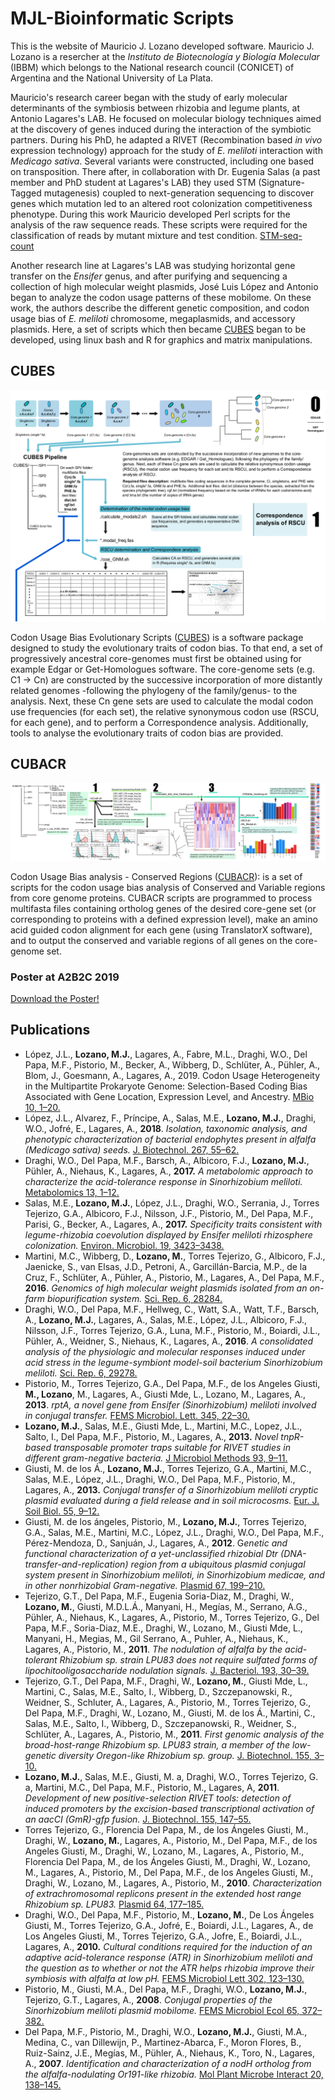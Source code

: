 MJL-Bioinformatic Scripts
============================
This is the website of Mauricio J. Lozano developed software.
Mauricio J. Lozano is a resercher at the *Instituto de Biotecnología y Biología Molecular* (IBBM) which belongs to the National research council (CONICET) of Argentina and the National University of La Plata.
  
Mauricio's research career began with the study of early molecular determinants of the symbiosis between rhizobia and legume plants, at Antonio Lagares's LAB. He focused on molecular biology techniques aimed at the discovery of genes induced during the interaction of the symbiotic partners. During his PhD, he adapted a RIVET (Recombination based *in vivo* expression technology) approach for the study of *E. meliloti* interaction with *Medicago sativa*. Several variants were constructed, including one based on transposition.
There after, in collaboration with Dr. Eugenia Salas (a past member and PhD student at Lagares's LAB) they used STM (Signature-Tagged mutagenesis) coupled to next-generation sequencing to discover genes which mutation led to an altered root colonization competitiveness phenotype.
During this work Mauricio developed Perl scripts for the analysis of the raw sequence reads. These scripts were required for the classification of reads by mutant mixture and test condition. [STM-seq-count](https://github.com/maurijlozano/STM-seq-count)  
  
Another research line at Lagares's LAB was studying horizontal gene transfer on the *Ensifer* genus, and after purifying and sequencing a collection of high molecular weight plasmids, José Luis López and Antonio began to analyze the codon usage patterns of these mobilome. On these work, the authors describe the different genetic composition, and codon usage bias of *E. meliloti* chromosome, megaplasmids, and accessory plasmids. Here, a set of scripts which then became [CUBES](#id1) began to be developed, using linux bash and R for graphics and matrix manipulations.
  
<a name="id1"></a>
## CUBES
![CUBES](cubes.png)  

Codon Usage Bias Evolutionary Scripts ([CUBES](https://github.com/maurijlozano/CUBES)) is a software package designed to study the evolutionary traits of codon bias. To that end, a set of progressively ancestral core-genomes must first be obtained using for example Edgar or Get-Homologues software. The core-genome sets (e.g. C1 -> Cn) are constructed by the successive incorporation of more distantly related genomes -following the phylogeny of the family/genus- to the analysis. Next, these Cn gene sets are used to calculate the modal codon use frequencies (for each set), the relative synonymous codon use (RSCU, for each gene), and to perform a Correspondence analysis. Additionally, tools to analyse the evolutionary traits of codon bias are provided.
  
<a name="id1"></a>
## CUBACR
![CUBACR](cubacr.png)  

Codon Usage Bias analysis - Conserved Regions ([CUBACR](https://github.com/maurijlozano/CUBACR)): is a set of scripts for the codon usage bias analysis of Conserved and Variable regions from core genome proteins.
CUBACR scripts are programmed to process multifasta files containing ortholog genes of the desired core-gene set (or corresponding to proteins with a defined expression level), make an amino acid guided codon alignment for each gene (using TranslatorX software), and to output the conserved and variable regions of all genes on the core-genome set.  

### Poster at A2B2C 2019
[Download the Poster!](https://github.com/maurijlozano/maurijlozano.github.io/blob/master/poster_lozano.pdf)


## Publications
  
* López, J.L., **Lozano, M.J.**, Lagares, A., Fabre, M.L., Draghi, W.O., Del Papa, M.F., Pistorio, M., Becker, A., Wibberg, D., Schlüter, A., Pühler, A., Blom, J., Goesmann, A., Lagares, A., 2019. Codon Usage Heterogeneity in the Multipartite Prokaryote Genome: Selection-Based Coding Bias Associated with Gene Location, Expression Level, and Ancestry. [MBio 10, 1–20.](https://doi.org/10.1128/mBio.00505-19)
* López, J.L., Alvarez, F., Príncipe, A., Salas, M.E., **Lozano, M.J.**, Draghi, W.O., Jofré, E., Lagares, A., **2018**. *Isolation, taxonomic analysis, and phenotypic characterization of bacterial endophytes present in alfalfa (Medicago sativa) seeds.* [J. Biotechnol. 267, 55–62.](https://doi.org/10.1016/j.jbiotec.2017.12.020)
* Draghi, W.O., Del Papa, M.F., Barsch, A., Albicoro, F.J., **Lozano, M.J.**, Pühler, A., Niehaus, K., Lagares, A., **2017.** *A metabolomic approach to characterize the acid-tolerance response in Sinorhizobium meliloti.* [Metabolomics 13, 1–12.](https://doi.org/10.1007/s11306-017-1210-2)
* Salas, M.E., **Lozano, M.J.**, López, J.L., Draghi, W.O., Serrania, J., Torres Tejerizo, G.A., Albicoro, F.J., Nilsson, J.F., Pistorio, M., Del Papa, M.F., Parisi, G., Becker, A., Lagares, A., **2017.** *Specificity traits consistent with legume-rhizobia coevolution displayed by Ensifer meliloti rhizosphere colonization.* [Environ. Microbiol. 19, 3423–3438.](https://doi.org/10.1111/1462-2920.13820)
* Martini, M.C., Wibberg, D., **Lozano, M.**, Torres Tejerizo, G., Albicoro, F.J., Jaenicke, S., van Elsas, J.D., Petroni, A., Garcillán-Barcia, M.P., de la Cruz, F., Schlüter, A., Pühler, A., Pistorio, M., Lagares, A., Del Papa, M.F., **2016**. *Genomics of high molecular weight plasmids isolated from an on-farm biopurification system.* [Sci. Rep. 6, 28284.](https://doi.org/10.1038/srep28284)
* Draghi, W.O., Del Papa, M.F., Hellweg, C., Watt, S.A., Watt, T.F., Barsch, A., **Lozano, M.J.**, Lagares, A., Salas, M.E., López, J.L., Albicoro, F.J., Nilsson, J.F., Torres Tejerizo, G.A., Luna, M.F., Pistorio, M., Boiardi, J.L., Pühler, A., Weidner, S., Niehaus, K., Lagares, A., **2016**. *A consolidated analysis of the physiologic and molecular responses induced under acid stress in the legume-symbiont model-soil bacterium Sinorhizobium meliloti.* [Sci. Rep. 6, 29278.](https://doi.org/10.1038/srep29278)
* Pistorio, M., Torres Tejerizo, G.A., Del Papa, M.F., de los Angeles Giusti, **M., Lozano**, M., Lagares, A., Giusti Mde, L., Lozano, M., Lagares, A., **2013**. *rptA, a novel gene from Ensifer (Sinorhizobium) meliloti involved in conjugal transfer.* [FEMS Microbiol. Lett. 345, 22–30.](https://doi.org/10.1111/1574-6968.12177)
* **Lozano, M.J.**, Salas, M.E., Giusti Mde, L., Martini, M.C., Lopez, J.L., Salto, I., Del Papa, M.F., Pistorio, M., Lagares, A., **2013.** *Novel tnpR-based transposable promoter traps suitable for RIVET studies in different gram-negative bacteria.* [J Microbiol Methods 93, 9–11.](https://doi.org/10.1016/j.mimet.2013.01.017)
* Giusti, M. de los Á., **Lozano, M.J.**, Torres Tejerizo, G.A., Martini, M.C., Salas, M.E., López, J.L., Draghi, W.O., Del Papa, M.F., Pistorio, M., Lagares, A., **2013.** *Conjugal transfer of a Sinorhizobium meliloti cryptic plasmid evaluated during a field release and in soil microcosms.* [Eur. J. Soil Biol. 55, 9–12.](https://doi.org/http://dx.doi.org/10.1016/j.ejsobi.2012.11.005)
* Giusti, M. de los ángeles, Pistorio, M., **Lozano, M.J.**, Torres Tejerizo, G.A., Salas, M.E., Martini, M.C., López, J.L., Draghi, W.O., Del Papa, M.F., Pérez-Mendoza, D., Sanjuán, J., Lagares, A., **2012**. G*enetic and functional characterization of a yet-unclassified rhizobial Dtr (DNA-transfer-and-replication) region from a ubiquitous plasmid conjugal system present in Sinorhizobium meliloti, in Sinorhizobium medicae, and in other nonrhizobial Gram-negative.* [Plasmid 67, 199–210.](https://doi.org/10.1016/j.plasmid.2011.12.010)
* Tejerizo, G.T., Del Papa, M.F., Eugenia Soria-Diaz, M., Draghi, W., **Lozano, M.**, Giusti, M.D.L.Á., Manyani, H., Megías, M., Serrano, A.G., Pühler, A., Niehaus, K., Lagares, A., Pistorio, M., Torres Tejerizo, G., Del Papa, M.F., Soria-Diaz, M.E., Draghi, W., Lozano, M., Giusti Mde, L., Manyani, H., Megias, M., Gil Serrano, A., Puhler, A., Niehaus, K., Lagares, A., Pistorio, M., **2011**. *The nodulation of alfalfa by the acid-tolerant Rhizobium sp. strain LPU83 does not require sulfated forms of lipochitooligosaccharide nodulation signals.* [J. Bacteriol. 193, 30–39.](https://doi.org/10.1128/JB.01009-10)
* Tejerizo, G.T., Del Papa, M.F., Draghi, W., **Lozano, M.**, Giusti Mde, L., Martini, C., Salas, M.E., Salto, I., Wibberg, D., Szczepanowski, R., Weidner, S., Schluter, A., Lagares, A., Pistorio, M., Torres Tejerizo, G., Del Papa, M.F., Draghi, W., Lozano, M., Giusti, M. de los Á., Martini, C., Salas, M.E., Salto, I., Wibberg, D., Szczepanowski, R., Weidner, S., Schlüter, A., Lagares, A., Pistorio, M., **2011**. *First genomic analysis of the broad-host-range Rhizobium sp. LPU83 strain, a member of the low-genetic diversity Oregon-like Rhizobium sp. group.* [J. Biotechnol. 155, 3–10.](https://doi.org/10.1016/j.jbiotec.2011.01.011)
* **Lozano, M.J.**, Salas, M.E., Giusti, M. a, Draghi, W.O., Torres Tejerizo, G. a, Martini, M.C., Del Papa, M.F., Pistorio, M., Lagares, A, **2011**. *Development of new positive-selection RIVET tools: detection of induced promoters by the excision-based transcriptional activation of an aacCI (GmR)-gfp fusion.* [J. Biotechnol. 155, 147–55.](https://doi.org/10.1016/j.jbiotec.2011.06.014)
* Torres Tejerizo, G., Florencia Del Papa, M., de los Ángeles Giusti, M., Draghi, W., **Lozano, M.**, Lagares, A., Pistorio, M., Del Papa, M.F., de los Angeles Giusti, M., Draghi, W., Lozano, M., Lagares, A., Pistorio, M., Florencia Del Papa, M., de los Ángeles Giusti, M., Draghi, W., Lozano, M., Lagares, A., Pistorio, M., Del Papa, M.F., de los Angeles Giusti, M., Draghi, W., Lozano, M., Lagares, A., Pistorio, M., **2010**. *Characterization of extrachromosomal replicons present in the extended host range Rhizobium sp. LPU83.* [Plasmid 64, 177–185.](https://doi.org/10.1016/j.plasmid.2010.07.004)
* Draghi, W.O., Del Papa, M.F., Pistorio, M., **Lozano, M.**, De Los Ángeles Giusti, M., Torres Tejerizo, G.A., Jofré, E., Boiardi, J.L., Lagares, A., de Los Angeles Giusti, M., Torres Tejerizo, G.A., Jofre, E., Boiardi, J.L., Lagares, A., **2010.** *Cultural conditions required for the induction of an adaptive acid-tolerance response (ATR) in Sinorhizobium meliloti and the question as to whether or not the ATR helps rhizobia improve their symbiosis with alfalfa at low pH.* [FEMS Microbiol Lett 302, 123–130.](https://doi.org/10.1111/j.1574-6968.2009.01846.x)
* Pistorio, M., Giusti, M.A., Del Papa, M.F., Draghi, W.O., **Lozano, M.J.**, Tejerizo, G.T., Lagares, A., **2008**. *Conjugal properties of the Sinorhizobium meliloti plasmid mobilome.* [FEMS Microbiol Ecol 65, 372–382.]( https://doi.org/10.1111/j.1574-6941.2008.00509.x)
* Del Papa, M.F., Pistorio, M., Draghi, W.O., **Lozano, M.J.**, Giusti, M.A., Medina, C., van Dillewijn, P., Martinez-Abarca, F., Moron Flores, B., Ruiz-Sainz, J.E., Megías, M., Pühler, A., Niehaus, K., Toro, N., Lagares, A., **2007**. *Identification and characterization of a nodH ortholog from the alfalfa-nodulating Or191-like rhizobia.* [Mol Plant Microbe Interact 20, 138–145.](https://doi.org/10.1094/MPMI-20-2-0138)
